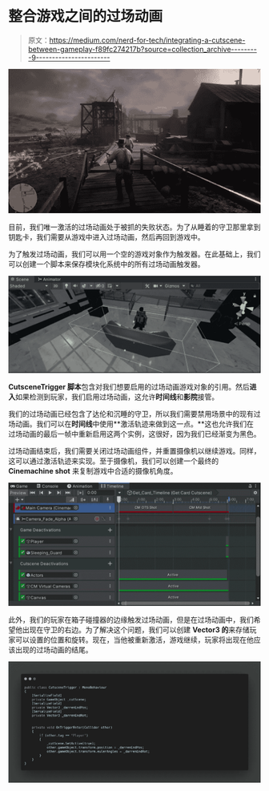 # 整合游戏之间的过场动画

> 原文：<https://medium.com/nerd-for-tech/integrating-a-cutscene-between-gameplay-f89fc274217b?source=collection_archive---------9----------------------->

![](img/d7516476b37bda0e47acbd06f1472352.png)

目前，我们唯一激活的过场动画处于被抓的失败状态。为了从睡着的守卫那里拿到钥匙卡，我们需要从游戏中进入过场动画，然后再回到游戏中。

为了触发过场动画，我们可以用一个空的游戏对象作为触发器。在此基础上，我们可以创建一个脚本来保存模块化系统中的所有过场动画触发器。

![](img/e65dfddb1be5047c06004d4f9830f672.png)

**CutsceneTrigger 脚本**包含对我们想要启用的过场动画游戏对象的引用。然后**进入**如果检测到玩家，我们启用过场动画，这允许**时间线**和**影院**接管。

我们的过场动画已经包含了达伦和沉睡的守卫，所以我们需要禁用场景中的现有过场动画。我们可以在**时间线**中使用**激活轨迹来做到这一点。**这也允许我们在过场动画的最后一帧中重新启用这两个实例，这很好，因为我们已经渐变为黑色。

过场动画结束后，我们需要关闭过场动画组件，并重置摄像机以继续游戏。同样，这可以通过激活轨迹来实现。至于摄像机，我们可以创建一个最终的 **Cinemachine shot** 来复制游戏中合适的摄像机角度。

![](img/24133237c36e56c2b44808e26510fa45.png)

此外，我们的玩家在箱子碰撞器的边缘触发过场动画，但是在过场动画中，我们希望他出现在守卫的右边。为了解决这个问题，我们可以创建 **Vector3 的**来存储玩家可以设置的位置和旋转。现在，当他被重新激活，游戏继续，玩家将出现在他应该出现的过场动画的结尾。

![](img/ec3573b9c03ec716606bf99ba6da52b4.png)
